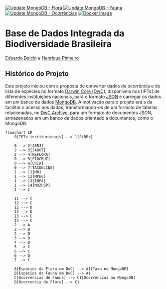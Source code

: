 [![Update MongoDB - Flora](https://github.com/edalcin/DarwinCoreJSON/actions/workflows/update-mongodb-flora.yml/badge.svg)](https://github.com/edalcin/DarwinCoreJSON/actions/workflows/update-mongodb-flora.yml)
[![Update MongoDB - Fauna](https://github.com/edalcin/DarwinCoreJSON/actions/workflows/update-mongodb-fauna.yml/badge.svg)](https://github.com/edalcin/DarwinCoreJSON/actions/workflows/update-mongodb-fauna.yml)
[![Update MongoDB - Ocorrências](https://github.com/edalcin/DarwinCoreJSON/actions/workflows/update-mongodb-occurrences.yml/badge.svg)](https://github.com/edalcin/DarwinCoreJSON/actions/workflows/update-mongodb-occurrences.yml)
[![Docker Image](https://github.com/edalcin/DarwinCoreJSON/actions/workflows/docker.yml/badge.svg)](https://github.com/edalcin/DarwinCoreJSON/pkgs/container/darwincorejson)

# Base de Dados Integrada da Biodiversidade Brasileira
[Eduardo Dalcin](https://github.com/edalcin) e [Henrique Pinheiro](https://github.com/Phenome)


## Histórico do Projeto

Este projeto iniciou com a proposta de converter dados de ocorrência e de lista de espécies no formato [Darwin Core (DwC)](), disponíveis nos [IPTs] de diferentes instituições nacionais, para o formato [JSON]() e carregar os dados em um banco de dados [MongoDB](). A motivação para o projeto era a de facilitar o acesso aos dados, transformando-os de um formato de tabelas relacionadas, no [DwC Archive](), para um formato de documentos JSON, armazenados em um banco de dados orientado a documentos, como o MongoDB.





```mermaid
flowchart LR
    0[IPTs institucionais] --> 1[SiBBr]
    
    0 --> 2[JBRJ]
    2 --> 3[JABOT]
    2 --> 4[REFLORA]
    0 --> 5[FIOCRUZ]
    0 --> 6[CRIA]
    0 --> 7[TAXONLINE]
    1 --> 11[MN]
    1 --> 12[MPEG]
    1 --> 13[INPA]
    1 --> 14[MUZUSP]
    1 --> C

    11 --> C
    12 --> C
    12 --> D
    13 --> D
    13 --> C
    14 --> C
    2 --> A
    2 --> B
    2 --> D
    3 --> D
    4 --> D
    5 --> C
    6 --> C
    6 --> D
    7 --> C

    A[Espécies da Flora em DwC] --> A1[Taxa no MongoDB]
    B[Espécies da Fauna em DwC] --> A1
    C[Ocorrencias de Fauna] --> C1[Ocorrencias no MongoDB]
    D[Ocorrencia de Flora] --> C1
```